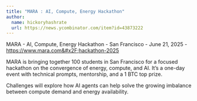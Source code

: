 ```yaml
---
title: "MARA : AI, Compute, Energy Hackathon"
author:
  name: hickoryhashrate
  url: https://news.ycombinator.com/item?id=43873222
---
```

MARA - AI, Compute, Energy Hackathon - San Francisco - June 21, 2025 - <a href="https:&#x2F;&#x2F;www.mara.com&#x2F;hackathon-2025" rel="nofollow">https:&#x2F;&#x2F;www.mara.com&#x2F;hackathon-2025</a>

MARA is bringing together 100 students in San Francisco for a focused hackathon on the convergence of energy, compute, and AI. It’s a one-day event with technical prompts, mentorship, and a 1 BTC top prize.

Challenges will explore how AI agents can help solve the growing imbalance between compute demand and energy availability.
<JobApplication />
